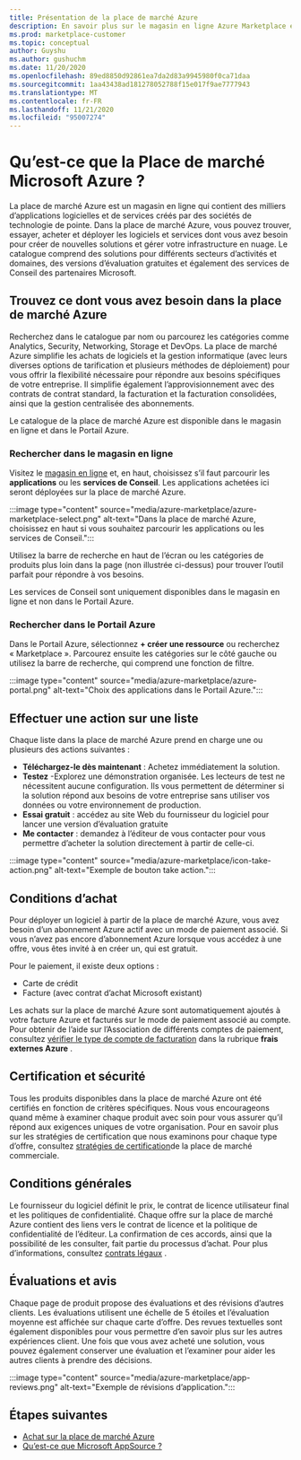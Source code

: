 ```yaml
---
title: Présentation de la place de marché Azure
description: En savoir plus sur le magasin en ligne Azure Marketplace et la façon dont vous pouvez rechercher et essayer des logiciels et des solutions.
ms.prod: marketplace-customer
ms.topic: conceptual
author: Guyshu
ms.author: gushuchm
ms.date: 11/20/2020
ms.openlocfilehash: 89ed8850d92861ea7da2d83a9945980f0ca71daa
ms.sourcegitcommit: 1aa43438ad181278052788f15e017f9ae7777943
ms.translationtype: MT
ms.contentlocale: fr-FR
ms.lasthandoff: 11/21/2020
ms.locfileid: "95007274"
---
```

# <a name="what-is-azure-marketplace"></a>Qu’est-ce que la Place de marché Microsoft Azure ?

La place de marché Azure est un magasin en ligne qui contient des milliers d’applications logicielles et de services créés par des sociétés de technologie de pointe. Dans la place de marché Azure, vous pouvez trouver, essayer, acheter et déployer les logiciels et services dont vous avez besoin pour créer de nouvelles solutions et gérer votre infrastructure en nuage. Le catalogue comprend des solutions pour différents secteurs d’activités et domaines, des versions d’évaluation gratuites et également des services de Conseil des partenaires Microsoft.

## <a name="find-what-you-need-in-azure-marketplace"></a>Trouvez ce dont vous avez besoin dans la place de marché Azure

Recherchez dans le catalogue par nom ou parcourez les catégories comme Analytics, Security, Networking, Storage et DevOps. La place de marché Azure simplifie les achats de logiciels et la gestion informatique (avec leurs diverses options de tarification et plusieurs méthodes de déploiement) pour vous offrir la flexibilité nécessaire pour répondre aux besoins spécifiques de votre entreprise. Il simplifie également l’approvisionnement avec des contrats de contrat standard, la facturation et la facturation consolidées, ainsi que la gestion centralisée des abonnements.

Le catalogue de la place de marché Azure est disponible dans le magasin en ligne et dans le Portail Azure.  

### <a name="search-the-online-store"></a>Rechercher dans le magasin en ligne

Visitez le [magasin en ligne](https://azuremarketplace.microsoft.com/) et, en haut, choisissez s’il faut parcourir les **applications** ou les **services de Conseil**. Les applications achetées ici seront déployées sur la place de marché Azure.

:::image type="content" source="media/azure-marketplace/azure-marketplace-select.png" alt-text="Dans la place de marché Azure, choisissez en haut si vous souhaitez parcourir les applications ou les services de Conseil.":::

Utilisez la barre de recherche en haut de l’écran ou les catégories de produits plus loin dans la page (non illustrée ci-dessus) pour trouver l’outil parfait pour répondre à vos besoins.

Les services de Conseil sont uniquement disponibles dans le magasin en ligne et non dans le Portail Azure.

### <a name="search-in-the-azure-portal"></a>Rechercher dans le Portail Azure

Dans le Portail Azure, sélectionnez **+ créer une ressource** ou recherchez « Marketplace ». Parcourez ensuite les catégories sur le côté gauche ou utilisez la barre de recherche, qui comprend une fonction de filtre.

:::image type="content" source="media/azure-marketplace/azure-portal.png" alt-text="Choix des applications dans le Portail Azure.":::

## <a name="take-action-on-a-listing"></a>Effectuer une action sur une liste

Chaque liste dans la place de marché Azure prend en charge une ou plusieurs des actions suivantes :

- **Téléchargez-le dès maintenant** : Achetez immédiatement la solution.
- **Testez** -Explorez une démonstration organisée. Les lecteurs de test ne nécessitent aucune configuration. Ils vous permettent de déterminer si la solution répond aux besoins de votre entreprise sans utiliser vos données ou votre environnement de production.
- **Essai gratuit** : accédez au site Web du fournisseur du logiciel pour lancer une version d’évaluation gratuite
- **Me contacter** : demandez à l’éditeur de vous contacter pour vous permettre d’acheter la solution directement à partir de celle-ci.

:::image type="content" source="media/azure-marketplace/icon-take-action.png" alt-text="Exemple de bouton take action.":::

## <a name="purchasing-requirements"></a>Conditions d’achat

Pour déployer un logiciel à partir de la place de marché Azure, vous avez besoin d’un abonnement Azure actif avec un mode de paiement associé. Si vous n’avez pas encore d’abonnement Azure lorsque vous accédez à une offre, vous êtes invité à en créer un, qui est gratuit.

Pour le paiement, il existe deux options :  

- Carte de crédit
- Facture (avec contrat d’achat Microsoft existant)

Les achats sur la place de marché Azure sont automatiquement ajoutés à votre facture Azure et facturés sur le mode de paiement associé au compte. Pour obtenir de l’aide sur l’Association de différents comptes de paiement, consultez [vérifier le type de compte de facturation](https://docs.microsoft.com/azure/cost-management-billing/understand/understand-azure-marketplace-charges#check-billing-account-type) dans la rubrique **frais externes Azure** .

## <a name="certification-and-security"></a>Certification et sécurité

Tous les produits disponibles dans la place de marché Azure ont été certifiés en fonction de critères spécifiques. Nous vous encourageons quand même à examiner chaque produit avec soin pour vous assurer qu’il répond aux exigences uniques de votre organisation. Pour en savoir plus sur les stratégies de certification que nous examinons pour chaque type d’offre, consultez [stratégies de certification](https://docs.microsoft.com/legal/marketplace/certification-policies)de la place de marché commerciale.

## <a name="terms-and-conditions"></a>Conditions générales

Le fournisseur du logiciel définit le prix, le contrat de licence utilisateur final et les politiques de confidentialité. Chaque offre sur la place de marché Azure contient des liens vers le contrat de licence et la politique de confidentialité de l’éditeur. La confirmation de ces accords, ainsi que la possibilité de les consulter, fait partie du processus d’achat. Pour plus d’informations, consultez [contrats légaux](legal-contracts.md) .

## <a name="ratings-and-reviews"></a>Évaluations et avis

Chaque page de produit propose des évaluations et des révisions d’autres clients. Les évaluations utilisent une échelle de 5 étoiles et l’évaluation moyenne est affichée sur chaque carte d’offre. Des revues textuelles sont également disponibles pour vous permettre d’en savoir plus sur les autres expériences client. Une fois que vous avez acheté une solution, vous pouvez également conserver une évaluation et l’examiner pour aider les autres clients à prendre des décisions.

:::image type="content" source="media/azure-marketplace/app-reviews.png" alt-text="Exemple de révisions d’application.":::

## <a name="next-steps"></a>Étapes suivantes

- [Achat sur la place de marché Azure](azure-purchasing-invoicing.md)
- [Qu’est-ce que Microsoft AppSource ?](appsource-overview.md)

